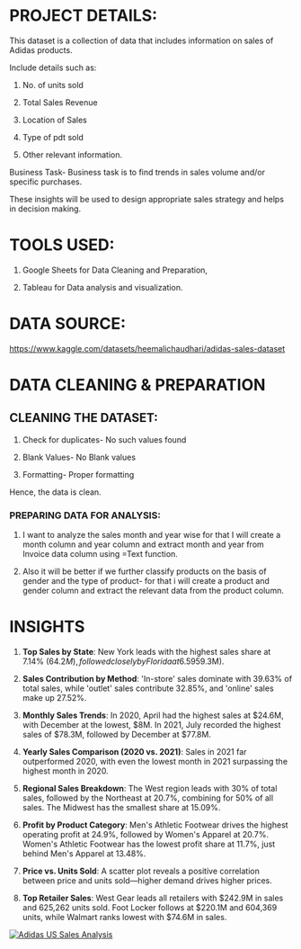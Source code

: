 # PROJECT DETAILS:

This dataset is a collection of data that includes information on sales of Adidas products.

Include details such as:

1. No. of units sold

2. Total Sales Revenue

3. Location of Sales

4. Type of pdt sold

5. Other relevant information.

Business Task- Business task is to find trends in sales volume and/or specific purchases.

These insights will be used to design appropriate sales strategy and helps in decision making.

# TOOLS USED:

1. Google Sheets for Data Cleaning and Preparation,
  
2. Tableau for Data analysis and visualization.

# DATA SOURCE: 

  https://www.kaggle.com/datasets/heemalichaudhari/adidas-sales-dataset

# DATA CLEANING & PREPARATION

## CLEANING THE DATASET:

1. Check for duplicates- No such values found

2. Blank Values- No Blank values

3. Formatting- Proper formatting

Hence, the data is clean.

### PREPARING DATA FOR ANALYSIS:

1. I want to analyze the sales month and year wise for that I will create a month column and year column and extract month and year from Invoice data column using =Text function.

2. Also it will be better if we further classify products on the basis of gender and the type of product- for that i will create a product and gender column and extract the relevant data from the product column.


# INSIGHTS

1. **Top Sales by State**: New York leads with the highest sales share at 7.14% ($64.2M), followed closely by Florida at 6.59% ($59.3M).
  

2. **Sales Contribution by Method**: 'In-store' sales dominate with 39.63% of total sales, while 'outlet' sales contribute 32.85%, and 'online' sales make up 27.52%.


3. **Monthly Sales Trends**: In 2020, April had the highest sales at $24.6M, with December at the lowest, $8M. In 2021, July recorded the highest sales of $78.3M, followed by December at $77.8M.


4. **Yearly Sales Comparison (2020 vs. 2021)**: Sales in 2021 far outperformed 2020, with even the lowest month in 2021 surpassing the highest month in 2020.


5. **Regional Sales Breakdown**: The West region leads with 30% of total sales, followed by the Northeast at 20.7%, combining for 50% of all sales. The Midwest has the smallest share at 15.09%.


6. **Profit by Product Category**: Men's Athletic Footwear drives the highest operating profit at 24.9%, followed by Women's Apparel at 20.7%. Women's Athletic Footwear has the lowest profit share at 11.7%, just behind Men's Apparel at 13.48%.


7. **Price vs. Units Sold**: A scatter plot reveals a positive correlation between price and units sold—higher demand drives higher prices.


8. **Top Retailer Sales**: West Gear leads all retailers with $242.9M in sales and 625,262 units sold. Foot Locker follows at $220.1M and 604,369 units, while Walmart ranks lowest with $74.6M in sales.

<div class='tableauPlaceholder' id='viz1730794967145' style='position: relative'><noscript><a href='#'><img alt='Adidas US Sales Analysis ' src='https:&#47;&#47;public.tableau.com&#47;static&#47;images&#47;Ad&#47;AdidasUSSalesAnalysis_17149002578580&#47;SalesDashboard&#47;1_rss.png' style='border: none' /></a></noscript><object class='tableauViz'  style='display:none;'><param name='host_url' value='https%3A%2F%2Fpublic.tableau.com%2F' /> <param name='embed_code_version' value='3' /> <param name='site_root' value='' /><param name='name' value='AdidasUSSalesAnalysis_17149002578580&#47;SalesDashboard' /><param name='tabs' value='no' /><param name='toolbar' value='yes' /><param name='static_image' value='https:&#47;&#47;public.tableau.com&#47;static&#47;images&#47;Ad&#47;AdidasUSSalesAnalysis_17149002578580&#47;SalesDashboard&#47;1.png' /> <param name='animate_transition' value='yes' /><param name='display_static_image' value='yes' /><param name='display_spinner' value='yes' /><param name='display_overlay' value='yes' /><param name='display_count' value='yes' /><param name='language' value='en-US' /></object></div>                <script type='text/javascript'>                    var divElement = document.getElementById('viz1730794967145');                    var vizElement = divElement.getElementsByTagName('object')[0];                    if ( divElement.offsetWidth > 800 ) { vizElement.style.width='1500px';vizElement.style.height='1427px';} else if ( divElement.offsetWidth > 500 ) { vizElement.style.width='1500px';vizElement.style.height='1427px';} else { vizElement.style.width='100%';vizElement.style.height='2477px';}                     var scriptElement = document.createElement('script');                    scriptElement.src = 'https://public.tableau.com/javascripts/api/viz_v1.js';                    vizElement.parentNode.insertBefore(scriptElement, vizElement);                </script>

